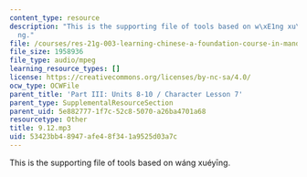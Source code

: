 ```yaml
---
content_type: resource
description: "This is the supporting file of tools based on w\xE1ng xu\xE9y\u012B\
  ng."
file: /courses/res-21g-003-learning-chinese-a-foundation-course-in-mandarin-spring-2011/53423bb48947afe48f341a9525d03a7c_9.12.mp3
file_size: 1958936
file_type: audio/mpeg
learning_resource_types: []
license: https://creativecommons.org/licenses/by-nc-sa/4.0/
ocw_type: OCWFile
parent_title: 'Part III: Units 8-10 / Character Lesson 7'
parent_type: SupplementalResourceSection
parent_uid: 5e882777-1f7c-52c8-5070-a26ba4701a68
resourcetype: Other
title: 9.12.mp3
uid: 53423bb4-8947-afe4-8f34-1a9525d03a7c
---
```

This is the supporting file of tools based on wáng xuéyīng.